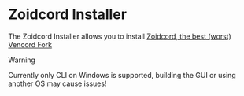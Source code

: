 # Zoidcord Installer

The Zoidcord Installer allows you to install [Zoidcord, the best (worst) Vencord Fork](https://github.com/Zoidcord/Zoidcord)

> [!WARNING]  
> Currently only CLI on Windows is supported, building the GUI or using another OS may cause issues!
